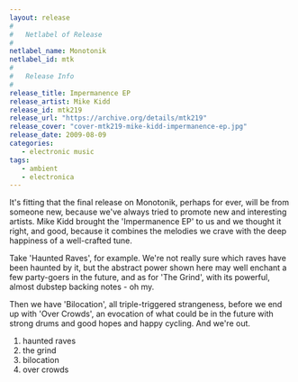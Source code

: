 ```yaml
---
layout: release
#
#   Netlabel of Release
#
netlabel_name: Monotonik
netlabel_id: mtk
#
#   Release Info
#
release_title: Impermanence EP
release_artist: Mike Kidd
release_id: mtk219
release_url: "https://archive.org/details/mtk219"
release_cover: "cover-mtk219-mike-kidd-impermanence-ep.jpg"
release_date: 2009-08-09
categories:
   - electronic music
tags:
   - ambient
   - electronica
---
```

It's fitting that the final release on Monotonik, perhaps for ever, will be from someone new, because we've always tried to promote new and interesting artists. Mike Kidd brought the 'Impermanence EP' to us and we thought it right, and good, because it combines the melodies we crave with the deep happiness of a well-crafted tune.

Take 'Haunted Raves', for example. We're not really sure which raves have been haunted by it, but the abstract power shown here may well enchant a few party-goers in the future, and as for 'The Grind', with its powerful, almost dubstep backing notes - oh my.

Then we have 'Bilocation', all triple-triggered strangeness, before we end up with 'Over Crowds', an evocation of what could be in the future with strong drums and good hopes and happy cycling. And we're out.

1. haunted raves
2. the grind
3. bilocation
4. over crowds